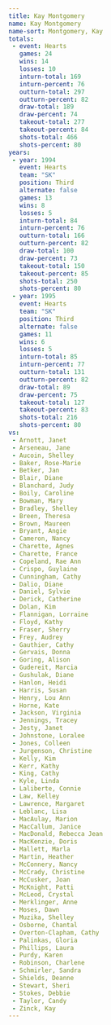 ```yaml
---
title: Kay Montgomery
name: Kay Montgomery
name-sort: Montgomery, Kay
totals:
 - event: Hearts
   games: 24
   wins: 14
   losses: 10
   inturn-total: 169
   inturn-percent: 76
   outturn-total: 297
   outturn-percent: 82
   draw-total: 189
   draw-percent: 74
   takeout-total: 277
   takeout-percent: 84
   shots-total: 466
   shots-percent: 80
years:
 - year: 1994
   event: Hearts
   team: "SK"
   position: Third
   alternate: false
   games: 13
   wins: 8
   losses: 5
   inturn-total: 84
   inturn-percent: 76
   outturn-total: 166
   outturn-percent: 82
   draw-total: 100
   draw-percent: 73
   takeout-total: 150
   takeout-percent: 85
   shots-total: 250
   shots-percent: 80
 - year: 1995
   event: Hearts
   team: "SK"
   position: Third
   alternate: false
   games: 11
   wins: 6
   losses: 5
   inturn-total: 85
   inturn-percent: 77
   outturn-total: 131
   outturn-percent: 82
   draw-total: 89
   draw-percent: 75
   takeout-total: 127
   takeout-percent: 83
   shots-total: 216
   shots-percent: 80
vs:
 - Arnott, Janet
 - Arseneau, Jane
 - Aucoin, Shelley
 - Baker, Rose-Marie
 - Betker, Jan
 - Blair, Diane
 - Blanchard, Judy
 - Boily, Caroline
 - Bowman, Mary
 - Bradley, Shelley
 - Breen, Theresa
 - Brown, Maureen
 - Bryant, Angie
 - Cameron, Nancy
 - Charette, Agnes
 - Charette, France
 - Copeland, Rae Ann
 - Crispo, Guylaine
 - Cunningham, Cathy
 - Dalio, Diane
 - Daniel, Sylvie
 - Derick, Catherine
 - Dolan, Kim
 - Flannigan, Lorraine
 - Floyd, Kathy
 - Fraser, Sherry
 - Frey, Audrey
 - Gauthier, Cathy
 - Gervais, Donna
 - Goring, Alison
 - Gudereit, Marcia
 - Gushulak, Diane
 - Hanlon, Heidi
 - Harris, Susan
 - Henry, Lou Ann
 - Horne, Kate
 - Jackson, Virginia
 - Jennings, Tracey
 - Jesty, Janet
 - Johnstone, Loralee
 - Jones, Colleen
 - Jurgenson, Christine
 - Kelly, Kim
 - Kerr, Kathy
 - King, Cathy
 - Kyle, Linda
 - Laliberte, Connie
 - Law, Kelley
 - Lawrence, Margaret
 - Leblanc, Lisa
 - MacAulay, Marion
 - MacCallum, Janice
 - MacDonald, Rebecca Jean
 - MacKenzie, Doris
 - Mallett, Marla
 - Martin, Heather
 - McConnery, Nancy
 - McCrady, Christine
 - McCusker, Joan
 - McKnight, Patti
 - McLeod, Crystal
 - Merklinger, Anne
 - Moses, Dawn
 - Muzika, Shelley
 - Osborne, Chantal
 - Overton-Clapham, Cathy
 - Palinkas, Gloria
 - Phillips, Laura
 - Purdy, Karen
 - Robinson, Charlene
 - Schmirler, Sandra
 - Shields, Deanne
 - Stewart, Sheri
 - Stokes, Debbie
 - Taylor, Candy
 - Zinck, Kay
---
```

